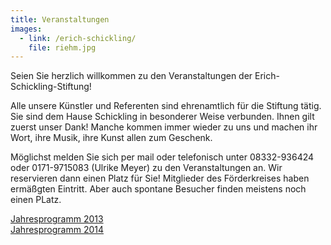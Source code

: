 ```yaml
---
title: Veranstaltungen
images:
  - link: /erich-schickling/
    file: riehm.jpg
---
```


Seien Sie herzlich willkommen zu den Veranstaltungen der Erich-Schickling-Stiftung! Alle unsere Künstler und Referenten sind ehrenamtlich für die Stiftung tätig. Sie sind dem Hause Schickling in besonderer Weise verbunden. Ihnen gilt zuerst unser Dank! Manche kommen immer wieder zu uns und machen ihr Wort, ihre Musik, ihre Kunst allen zum Geschenk. Möglichst melden Sie sich per mail oder telefonisch unter 08332-936424 oder 0171-9715083 (Ulrike Meyer) zu den Veranstaltungen an. Wir reservieren dann einen Platz für Sie! Mitglieder des Förderkreises haben ermäßgten Eintritt.Aber auch spontane Besucher finden meistens noch einen PLatz.[Jahresprogramm 2013](/veranstaltungen/2013/)  [Jahresprogramm 2014](/veranstaltungen/2014/)  
